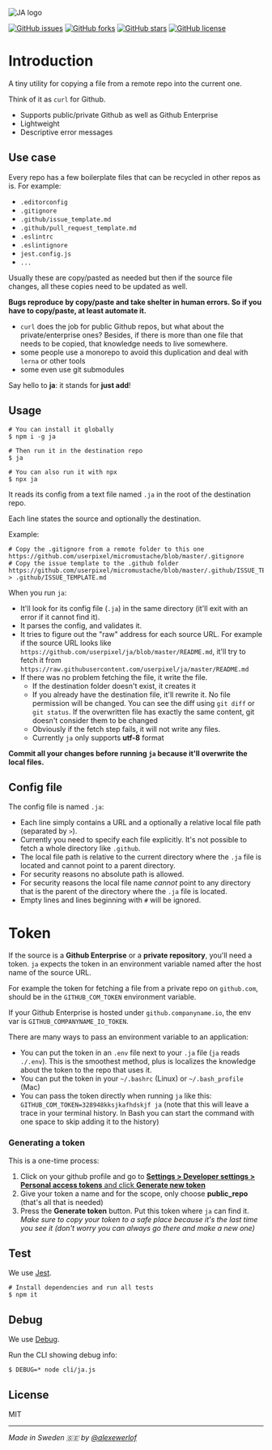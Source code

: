 ![JA logo](https://docs.google.com/drawings/d/e/2PACX-1vSBUyX71SUQtpisST4EVWQ9h-tXihJpEVQ17D4boeM1l_QaR4s1YXpsGjqO-jIEIEB4M7mww1hS8x_q/pub?w=300)

[![GitHub issues](https://img.shields.io/github/issues/userpixel/ja)](https://github.com/userpixel/ja/issues)
[![GitHub forks](https://img.shields.io/github/forks/userpixel/ja)](https://github.com/userpixel/ja/network)
[![GitHub stars](https://img.shields.io/github/stars/userpixel/ja)](https://github.com/userpixel/ja/stargazers)
[![GitHub license](https://img.shields.io/github/license/userpixel/ja)](https://github.com/userpixel/ja)

# Introduction

A tiny utility for copying a file from a remote repo into the current one.

Think of it as `curl` for Github.

* Supports public/private Github as well as Github Enterprise
* Lightweight
* Descriptive error messages

## Use case

Every repo has a few boilerplate files that can be recycled in other repos as is.
For example:

* `.editorconfig`
* `.gitignore`
* `.github/issue_template.md`
* `.github/pull_request_template.md`
* `.eslintrc`
* `.eslintignore`
* `jest.config.js`
* `...`

Usually these are copy/pasted as needed but then if the source file changes, all these copies need to be updated as well.

**Bugs reproduce by copy/paste and take shelter in human errors. So if you have to copy/paste, at least automate it.**

- `curl` does the job for public Github repos, but what about the private/enterprise ones? 
Besides, if there is more than one file that needs to be copied, that knowledge needs to live somewhere.
- some people use a monorepo to avoid this duplication and deal with `lerna` or other tools
- some even use git submodules

Say hello to **ja**: it stands for **just add**!

## Usage

```
# You can install it globally
$ npm i -g ja

# Then run it in the destination repo
$ ja

# You can also run it with npx
$ npx ja
```

It reads its config from a text file named `.ja` in the root of the destination repo.

Each line states the source and optionally the destination.

Example:

```
# Copy the .gitignore from a remote folder to this one
https://github.com/userpixel/micromustache/blob/master/.gitignore
# Copy the issue template to the .github folder
https://github.com/userpixel/micromustache/blob/master/.github/ISSUE_TEMPLATE.md > .github/ISSUE_TEMPLATE.md
```

When you run `ja`:

* It'll look for its config file (`.ja`) in the same directory (it'll exit with an error if it cannot find it).
* It parses the config, and validates it.
* It tries to figure out the "raw" address for each source URL. For example if the source URL looks like `https://github.com/userpixel/ja/blob/master/README.md`, it'll try to fetch it from `https://raw.githubusercontent.com/userpixel/ja/master/README.md`
* If there was no problem fetching the file, it write the file.
  - If the destination folder doesn't exist, it creates it
  - If you already have the destination file, it'll rewrite it. No file permission will be changed. You can see the diff using `git diff` or `git status`. If the overwritten file has exactly the same content, git doesn't consider them to be changed
  - Obviously if the fetch step fails, it will not write any files.
  - Currently `ja` only supports **utf-8** format

**Commit all your changes before running `ja` because it'll overwrite the local files.**

## Config file

The config file is named `.ja`:

* Each line simply contains a URL and a optionally a relative local file path (separated by `>`).
* Currently you need to specify each file explicitly. It's not possible to fetch a whole directory like `.github`.
* The local file path is relative to the current directory where the `.ja` file is located and cannot point to a parent directory.
* For security reasons no absolute path is allowed.
* For security reasons the local file name *cannot* point to any directory that is the parent of the directory where the `.ja` file is located.
* Empty lines and lines beginning with `#` will be ignored.

# Token

If the source is a **Github Enterprise** or a **private repository**, you'll need a token.
`ja` expects the token in an environment variable named after the host name of the source URL.

For example the token for fetching a file from a private repo on `github.com`, should be in the `GITHUB_COM_TOKEN` environment variable.

If your Github Enterprise is hosted under `github.companyname.io`, the env var is `GITHUB_COMPANYNAME_IO_TOKEN`.

There are many ways to pass an environment variable to an application:

* You can put the token in an `.env` file next to your `.ja` file (`ja` reads `./.env`). This is the smoothest method, plus is localizes the knowledge about the token to the repo that uses it.
* You can put the token in your `~/.bashrc` (Linux) or `~/.bash_profile` (Mac)
* You can pass the token directly when running `ja` like this: `GITHUB_COM_TOKEN=328948kksjkafhdskjf ja` (note that this will leave a trace in your terminal history. In Bash you can start the command with one space to skip adding it to the history)

### Generating a token

This is a one-time process:

1. Click on your github profile and go to [**Settings > Developer settings > Personal access tokens** and click **Generate new token**](https://github.com/settings/tokens/new)
1. Give your token a name and for the scope, only choose **public_repo** (that's all that is needed)
1. Press the **Generate token** button. Put this token where `ja` can find it. _Make sure to copy your token to a safe place because it's the last time you see it (don't worry you can always go there and make a new one)_

## Test

We use [Jest](https://jestjs.io/).

```
# Install dependencies and run all tests
$ npm it
```

## Debug

We use [Debug](https://www.npmjs.com/package/debug).

Run the CLI showing debug info:

```
$ DEBUG=* node cli/ja.js
```

## License

MIT

---

_Made in Sweden 🇸🇪 by [@alexewerlof](https://mobile.twitter.com/alexewerlof)_
